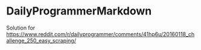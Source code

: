 # DailyProgrammerMarkdown
Solution for https://www.reddit.com/r/dailyprogrammer/comments/41hp6u/20160118_challenge_250_easy_scraping/
